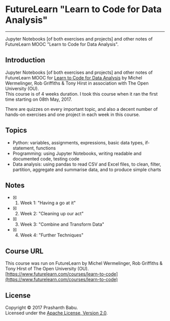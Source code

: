 # FutureLearn "Learn to Code for Data Analysis"
---

Jupyter Notebooks [of both exercises and projects] and other notes of FutureLearn MOOC "Learn to Code for Data Analysis".


## Introduction
Jupyter Notebooks [of both exercises and projects] and other notes of FutureLearn MOOC for [Learn to Code for Data Analysis](https://www.futurelearn.com/courses/learn-to-code) by Michel Wermelinger, Rob Griffiths & Tony Hirst in association with The Open University (OU).<br>
This course is of 4 weeks duration. I took this course when it ran the first time starting on 08th May, 2017.<br>

There are quizzes on every important topic, and also a decent number of hands-on exercises and one project in each week in this course.


## Topics
* Python: variables, assignments, expressions, basic data types, if-statement, functions
* Programming: using Jupyter Notebooks, writing readable and documented code, testing code
* Data analysis: using pandas to read CSV and Excel files, to clean, filter, partition, aggregate and summarise data, and to produce simple charts


## Notes
- [x]  1. Week 1: "Having a go at it"
- [x]  2. Week 2: "Cleaning up our act"
- [x]  3. Week 3: "Combine and Transform Data"
- [x]  4. Week 4: "Further Techniques"


## Course URL
This course was run on FutureLearn by Michel Wermelinger, Rob Griffiths & Tony Hirst of The Open University (OU).
[https://www.futurelearn.com/courses/learn-to-code](https://www.futurelearn.com/courses/learn-to-code)


## License
Copyright &copy; 2017 Prashanth Babu.<br>
Licensed under the [Apache License, Version 2.0](LICENSE).

